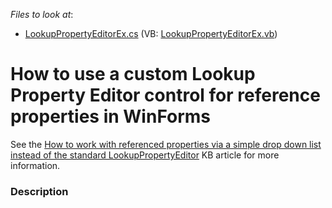 <!-- default file list -->
*Files to look at*:

* [LookupPropertyEditorEx.cs](./CS/Dennis.Editors.Win/LookupPropertyEditorEx.cs) (VB: [LookupPropertyEditorEx.vb](./VB/Dennis.Editors.Win/LookupPropertyEditorEx.vb))
<!-- default file list end -->
# How to use a custom Lookup Property Editor control for reference properties in WinForms


<p>See the <a href="https://www.devexpress.com/Support/Center/p/K18169">How to work with referenced properties via a simple drop down list instead of the standard LookupPropertyEditor</a> KB article for more information.</p>


<h3>Description</h3>

<p><br />
</p>

<br/>


